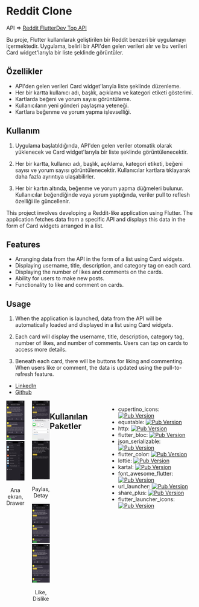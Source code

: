 # Reddit Clone 
API =>
 [Reddit FlutterDev Top API](https://www.reddit.com/r/flutterdev/top.json?count=20) 



Bu proje, Flutter kullanılarak geliştirilen bir Reddit benzeri bir uygulamayı içermektedir. Uygulama, belirli bir API'den gelen verileri alır ve bu verileri Card widget'larıyla bir liste şeklinde görüntüler.

## Özellikler

- API'den gelen verileri Card widget'larıyla liste şeklinde düzenleme.
- Her bir kartta kullanıcı adı, başlık, açıklama ve kategori etiketi gösterimi.
- Kartlarda beğeni ve yorum sayısı görüntüleme.
- Kullanıcıların yeni gönderi paylaşma yeteneği.
- Kartlara beğenme ve yorum yapma işlevselliği.


## Kullanım

1. Uygulama başlatıldığında, API'den gelen veriler otomatik olarak yüklenecek ve Card widget'larıyla bir liste şeklinde görüntülenecektir.

2. Her bir kartta, kullanıcı adı, başlık, açıklama, kategori etiketi, beğeni sayısı ve yorum sayısı görüntülenecektir. Kullanıcılar kartlara tıklayarak daha fazla ayrıntıya ulaşabilirler.

3. Her bir kartın altında, beğenme ve yorum yapma düğmeleri bulunur. Kullanıcılar beğendiğinde veya yorum yaptığında, veriler pull to reflesh özelliği ile güncellenir.





This project involves developing a Reddit-like application using Flutter. The application fetches data from a specific API and displays this data in the form of Card widgets arranged in a list.

## Features
- Arranging data from the API in the form of a list using Card widgets.
- Displaying username, title, description, and category tag on each card.
- Displaying the number of likes and comments on the cards.
- Ability for users to make new posts.
- Functionality to like and comment on cards.


## Usage
1. When the application is launched, data from the API will be automatically loaded and displayed in a list using Card widgets.

2. Each card will display the username, title, description, category tag, number of likes, and number of comments. Users can tap on cards to access more details.

3. Beneath each card, there will be buttons for liking and commenting. When users like or comment, the data is updated using the pull-to-refresh feature.



- [LinkedIn](https://www.linkedin.com/in/vural-kayra-cetintas/)
- [Github](https://github.com/vuralkayracetintas)


<div style="display: flex; justify-content: center;">
  <div style="flex: 1; margin-right: 10px;">
    <img src="assets/screenshots/1.png" alt="Ana Ekran" width="300" />
    <img src="assets/screenshots/2.png" alt="Ana Ekran" width="300" />
     <p style="text-align: center;">Ana ekran, Drawer</p>
  </div>
  <div style="flex: 1; margin-left: 10px;">
  <div>
  <img src="assets/screenshots/5.png" alt="Detay Sayfası" width="300"/>
  <img src="assets/screenshots/6.png" alt="Detay Sayfası" width="300"/>
  <p style="text-align: center;">Paylas, Detay</p>
  
</div>
<div>
  <img src="assets/screenshots/3.png" alt="Detay Sayfası" width="300"/>
  <img src="assets/screenshots/4.png" alt="Detay Sayfası" width="300"/>
   <p style="text-align: center;">Like, Dislike </p>
  
</div>


</div>



## Kullanılan Paketler

- cupertino_icons: [![Pub Version](https://img.shields.io/pub/v/cupertino_icons.svg)](https://pub.dev/packages/cupertino_icons)
- equatable: [![Pub Version](https://img.shields.io/pub/v/equatable.svg)](https://pub.dev/packages/equatable)
- http: [![Pub Version](https://img.shields.io/pub/v/http.svg)](https://pub.dev/packages/http)
- flutter_bloc: [![Pub Version](https://img.shields.io/pub/v/flutter_bloc.svg)](https://pub.dev/packages/flutter_bloc)
- json_serializable: [![Pub Version](https://img.shields.io/pub/v/json_serializable.svg)](https://pub.dev/packages/json_serializable)
- flutter_color: [![Pub Version](https://img.shields.io/pub/v/flutter_color.svg)](https://pub.dev/packages/flutter_color)
- lottie: [![Pub Version](https://img.shields.io/pub/v/lottie.svg)](https://pub.dev/packages/lottie)
- kartal: [![Pub Version](https://img.shields.io/pub/v/kartal.svg)](https://pub.dev/packages/kartal)
- font_awesome_flutter: [![Pub Version](https://img.shields.io/pub/v/font_awesome_flutter.svg)](https://pub.dev/packages/font_awesome_flutter)
- url_launcher: [![Pub Version](https://img.shields.io/pub/v/url_launcher.svg)](https://pub.dev/packages/url_launcher)
- share_plus: [![Pub Version](https://img.shields.io/pub/v/share_plus.svg)](https://pub.dev/packages/share_plus)
- flutter_launcher_icons: [![Pub Version](https://img.shields.io/pub/v/flutter_launcher_icons.svg)](https://pub.dev/packages/flutter_launcher_icons)

